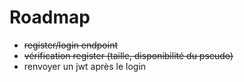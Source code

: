 # Roadmap
* ~~register/login endpoint~~
* ~~vérification register (taille, disponibilité du pseudo)~~
* renvoyer un jwt après le login
